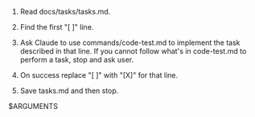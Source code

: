 1. Read docs/tasks/tasks.md.

2. Find the first "[ ]" line.

3. Ask Claude to use commands/code-test.md to implement the task described in that line. If you cannot follow what's in code-test.md to perform a task, stop and ask user.

4. On success replace "[ ]" with "[X]" for that line.

5. Save tasks.md and then stop.

$ARGUMENTS
